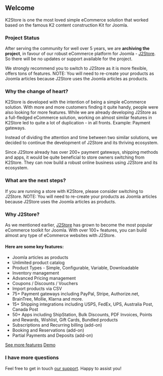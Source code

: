 ## Welcome

K2Store is one the most loved simple eCommerce solution that worked based on the famous K2 content construction Kit for Joomla.

### Project Status
After serving the community for well over 5 years, we are **archiving the project**, in favour of our robust eCommerce platform for Joomla - [J2Store](https://www.j2store.org). So there will be no updates or support available for the project. 

We strongly recommend you to switch to J2Store as it is more flexible, offers tons of features. 
NOTE: You will need to re-create your products as Joomla articles because J2Store uses the Joomla articles as products.

### Why the change of heart?

K2Store is developed with the intention of being a simple eCommerce solution. With more and more customers finding it quite handy, people were also looking for more features. While we are already developing J2Store as a full-fledged eCommerce solution, working on almost similar features in K2Store led to quite a lot of duplication - in all fronts. Example: Payment gateways.

Instead of dividing the attention and time between two similar solutions, we decided to continue the development of J2Store and its thriving ecosystem.

Since J2Store already has over 200+ payment gateways, shipping methods and apps, it would be quite beneficial to store owners switching from K2Store. They can now build a robust online business using J2Store and its ecosystem.

### What are the next steps?
If you are running a store with K2Store, please consider switching to J2Store. 
NOTE: You will need to re-create your products as Joomla articles because J2Store uses the Joomla articles as products.

### Why J2Store?

As we mentioned earlier, [J2Store](https://www.j2store.org) has grown to become the most popular eCommerce toolkit for Joomla. With over 100+ features, you can build almost any type of eCommerce websites with J2Store.

#### Here are some key features:

- Joomla articles as products
- Unlimited product catalog
- Product Types - Simple, Configurable, Variable, Downloadable
- Inventory management
- Advanced Pricing management
- Coupons / Discounts / Vouchers
- Import products via CSV
- 75+ Payment gateways including PayPal, Stripe, Authorize.net, BrainTree, Mollie, Klarna and more.
- 15+ Shipping integrations including USPS, FedEx, UPS, Australia Post, Canada Post
- 50+ Apps including ShipStation, Bulk Discounts, PDF Invoices, Points and Rewards, Wishlist, Gift Cards, Bundled products 
- Subscriptions and Recurring billing (add-on)
- Booking and Reservations (add-on)
- Partial Payments and Deposits (add-on)

[See more features](https://www.j2store.org/features.html)
[Demo](https://www.j2store.org/demo-stores.html)

### I have more questions

Feel free to get in touch [our support](https://www.j2store.org/support/contact-us.html). Happy to assist you!
